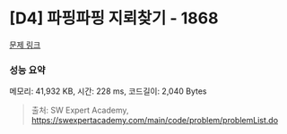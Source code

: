 # [D4] 파핑파핑 지뢰찾기 - 1868 

[문제 링크](https://swexpertacademy.com/main/code/problem/problemDetail.do?contestProbId=AV5LwsHaD1MDFAXc) 

### 성능 요약

메모리: 41,932 KB, 시간: 228 ms, 코드길이: 2,040 Bytes



> 출처: SW Expert Academy, https://swexpertacademy.com/main/code/problem/problemList.do